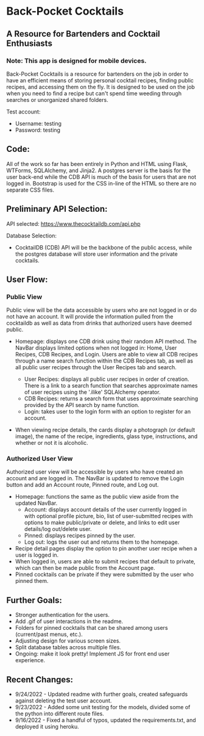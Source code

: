 # Back-Pocket Cocktails
## A Resource for Bartenders and Cocktail Enthusiasts

### Note: This app is designed for mobile devices.

Back-Pocket Cocktails is a resource for bartenders on the job in order to have an efficient means of storing personal cocktail recipes, finding public recipes, and accessing them on the fly. It is designed to be used on the job when you need to find a recipe but can't spend time weeding through searches or unorganized shared folders.

Test account:

- Username: testing
- Password: testing

## Code:

All of the work so far has been entirely in Python and HTML using Flask, WTForms, SQLAlchemy, and Jinja2. A postgres server is the basis for the user back-end while the CDB API is much of the basis for users that are not logged in. Bootstrap is used for the CSS in-line of the HTML so there are no separate CSS files. 

## Preliminary API Selection:

API selected: https://www.thecocktaildb.com/api.php

Database Selection:

- CocktailDB (CDB) API will be the backbone of the public access, while the postgres database will store user information and the private cocktails. 

## User Flow:

### Public View

Public view will be the data accessible by users who are not logged in or do not have an account. It will provide the information pulled from the cocktaildb as well as data from drinks that authorized users have deemed public. 

- Homepage: displays one CDB drink using their random API method. The NavBar displays limited options when not logged in: Home, User Recipes, CDB Recipes, and Login. Users are able to view all CDB recipes through a name search function within the CDB Recipes tab, as well as all public user recipes through the User Recipes tab and search.
  
  - User Recipes: displays all public user recipes in order of creation. There is a link to a search function that searches approximate names of user recipes using the '.ilike' SQLAlchemy operator.
  - CDB Recipes: returns a search form that uses approximate searching provided by the API search by name function.
  - Login: takes user to the login form with an option to register for an account.

- When viewing recipe details, the cards display a photograph (or default image), the name of the recipe, ingredients, glass type, instructions, and whether or not it is alcoholic.

### Authorized User View

Authorized user view will be accessible by users who have created an account and are logged in. The NavBar is updated to remove the Login button and add an Account route, Pinned route, and Log out.

- Homepage: functions the same as the public view aside from the updated NavBar.
  - Account: displays account details of the user currently logged in with optional profile picture, bio, list of user-submitted recipes with options to make public/private or delete, and links to edit user details/log out/delete user.
  - Pinned: displays recipes pinned by the user.
  - Log out: logs the user out and returns them to the homepage.
- Recipe detail pages display the option to pin another user recipe when a user is logged in.
- When logged in, users are able to submit recipes that default to private, which can then be made public from the Account page. 
- Pinned cocktails can be private if they were submitted by the user who pinned them.

## Further Goals:

- Stronger authentication for the users.
- Add .gif of user interactions in the readme.
- Folders for pinned cocktails that can be shared among users (current/past menus, etc.).
- Adjusting design for various screen sizes.
- Split database tables across multiple files.
- Ongoing: make it look pretty! Implement JS for front end user experience.

## Recent Changes:

- 9/24/2022 - Updated readme with further goals, created safeguards against deleting the test user account.
- 9/23/2022 - Added some unit testing for the models, divided some of the python into different route files.
- 9/16/2022 - Fixed a handful of typos, updated the requirements.txt, and deployed it using heroku.
